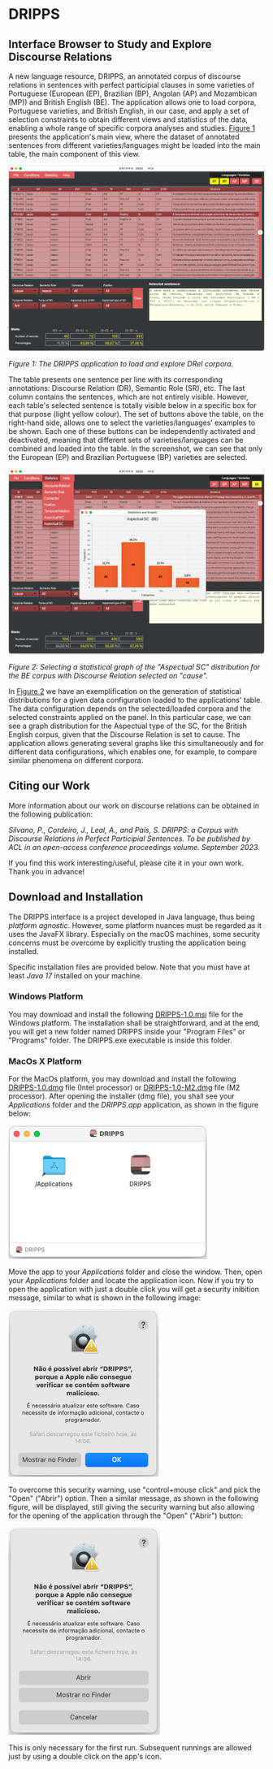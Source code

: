 # DRIPPS
## Interface Browser to Study and Explore Discourse Relations

A new language resource, DRIPPS, an annotated corpus of discourse relations in sentences with perfect participial clauses in some varieties of Portuguese (European (EP), Brazilian (BP), Angolan (AP) and Mozambican (MP)) and British English (BE). The application allows one to load corpora, Portuguese varieties, and British English, in our case, and apply a set of selection constraints to obtain different views and statistics of the data, enabling a whole range of specific corpora analyses and studies. [Figure 1](#figure-mainview) presents the application's main view, where the dataset of annotated sentences from different varieties/languages might be loaded into the main table, the main component of this view. 

![File DRIPPS.png](DRIPPS.png)
<!---:label:figure-mainview --->
*Figure 1: The DRIPPS application to load and explore DRel corpora.*

The table presents one sentence per line with its corresponding annotations: Discourse Relation (DR), Semantic Role (SR), etc. The last column contains the sentences, which are not entirely visible. However, each table's selected sentence is totally visible below in a specific box for that purpose (light yellow colour). The set of buttons above the table, on the right-hand side, allows one to select the varieties/languages’ examples to be shown. Each one of these buttons can be independently activated and deactivated, meaning that different sets of varieties/languages can be combined and loaded into the table. In the screenshot, we can see that only the European (EP) and Brazilian Portuguese (BP) varieties are selected.

![File DRIPPS2.png](DRIPPS2.png)
<!---:label:figure-statistics --->
*Figure 2: Selecting a statistical graph of the "Aspectual SC" distribution for the BE corpus with Discourse Relation selected on "cause".*

In [Figure 2](#figure-statistics) we have an exemplification on the generation of statistical distributions for a given data configuration loaded to the applications' table. The data configuration depends on the selected/loaded corpora and the selected constraints applied on the panel. In this particular case, we can see a graph distribution for the Aspectual type of the SC, for the British English corpus, given that the Discourse Relation is set to cause. The application allows generating several graphs like this simultaneously and for different data configurations, which enables one, for example, to compare similar phenomena on different corpora.

## Citing our Work

More information about our work on discourse relations can be obtained in the following publication:

*Silvano, P., Cordeiro, J., Leal, A., and Pais, S. DRIPPS: a Corpus with Discourse Relations in Perfect Participial Sentences.*
*To be published by ACL in an open-access conference proceedings volume. September 2023.*

If you find this work interesting/useful, please cite it in your own work. Thank you in advance!

## Download and Installation

The DRIPPS interface is a project developed in Java language, thus being *platform agnostic*. However, some platform nuances must be regarded as it uses the JavaFX library. Especially on the macOS machines, some security concerns must be overcome by explicitly trusting the application being installed.

Specific installation files are provided below. Note that you must have at least *Java 17* installed on your machine.

### Windows Platform

You may download and install the following [DRIPPS-1.0.msi](https://www.di.ubi.pt/~jpaulo/a/DRIPPS-1.0.msi.zip) file for the Windows platform. The installation shall be straightforward, and at the end, you will get a new folder named DRIPPS inside your "Program Files" or "Programs" folder. The DRIPPS.exe executable is inside this folder.

### MacOs X Platform

For the MacOs platform, you may download and install the following [DRIPPS-1.0.dmg](https://www.di.ubi.pt/~jpaulo/a/DRIPPS-1.0.dmg.zip) file (Intel processor) or [DRIPPS-1.0-M2.dmg](https://www.di.ubi.pt/~jpaulo/a/DRIPPS-1.0-M2.dmg.zip) file (M2 processor). After opening the installer (dmg file), you shall see your *Applications* folder and the *DRIPPS.app* application, as shown in the figure below:

![File I-DRIPPS01.png](I-DRIPPS01.png)

Move the app to your *Applications* folder and close the window. Then, open your *Applications* folder and locate the application icon. Now if you try to open the application with just a double click you will get a security inibition message, similar to what is shown in the following image:

![File I-DRIPPS03.png](I-DRIPPS03.png)

To overcome this security warning, use "control+mouse click" and pick the "Open" ("Abrir") option. Then a similar message, as shown in the following figure, will be displayed, still giving the security warning but also allowing for the opening of the application through the "Open" ("Abrir") button:

![File I-DRIPPS04.png](I-DRIPPS04.png)

This is only necessary for the first run. Subsequent runnings are allowed just by using a double click on the app's icon.

